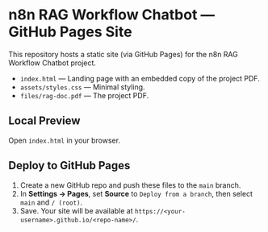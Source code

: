 # n8n RAG Workflow Chatbot — GitHub Pages Site

This repository hosts a static site (via GitHub Pages) for the n8n RAG Workflow Chatbot project.
- `index.html` — Landing page with an embedded copy of the project PDF.
- `assets/styles.css` — Minimal styling.
- `files/rag-doc.pdf` — The project PDF.

## Local Preview
Open `index.html` in your browser.

## Deploy to GitHub Pages
1. Create a new GitHub repo and push these files to the `main` branch.
2. In **Settings → Pages**, set **Source** to `Deploy from a branch`, then select `main` and `/ (root)`.
3. Save. Your site will be available at `https://<your-username>.github.io/<repo-name>/`.

